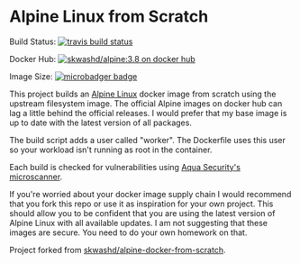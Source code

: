 # Alpine Linux from Scratch

Build Status: [![travis build status](https://api.travis-ci.com/skwashd/alpine-docker-from-scratch.svg)](https://travis-ci.com/skwashd/alpine-docker-from-scratch)

Docker Hub: [![skwashd/alpine:3.8 on docker hub](https://img.shields.io/docker/stars/skwashd/alpine.svg)](https://hub.docker.com/r/skwashd/alpine)

Image Size: [![microbadger badge](https://img.shields.io/microbadger/image-size/skwashd/alpine.svg)](https://microbadger.com/images/skwashd/alpine)

This project builds an [Alpine Linux](https://alpinelinux.org/) docker image 
from scratch using the upstream filesystem image. The official Alpine images 
on docker hub can lag a little behind the official releases. I would prefer
that my base image is up to date with the latest version of all packages.

The build script adds a user called "worker". The Dockerfile uses this user so
your workload isn't running as root in the container.

Each build is checked for vulnerabilities using [Aqua Security's 
microscanner](https://blog.aquasec.com/microscanner-free-image-vulnerability-scanner-for-developers).

If you're worried about your docker image supply chain I would recommend that
you fork this repo or use it as inspiration for your own project. This should
allow you to be confident that you are using the latest version of Alpine
Linux with all available updates. I am not suggesting that these images are
secure. You need to do your own homework on that.

Project forked from [skwashd/alpine-docker-from-scratch](https://github.com/skwashd/alpine-docker-from-scratch).
